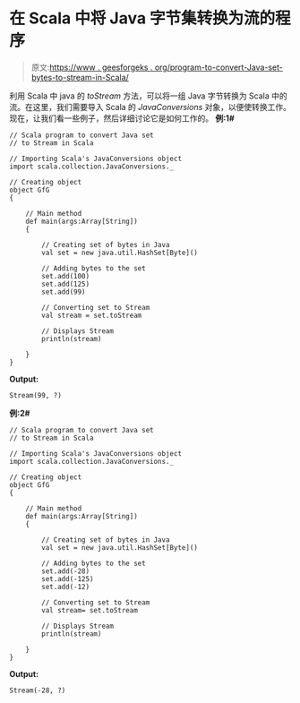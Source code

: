 # 在 Scala 中将 Java 字节集转换为流的程序

> 原文:[https://www . geesforgeks . org/program-to-convert-Java-set-bytes-to-stream-in-Scala/](https://www.geeksforgeeks.org/program-to-convert-java-set-of-bytes-to-stream-in-scala/)

利用 Scala 中 java 的 *toStream* 方法，可以将一组 Java 字节转换为 Scala 中的流。在这里，我们需要导入 Scala 的 *JavaConversions* 对象，以便使转换工作。
现在，让我们看一些例子，然后详细讨论它是如何工作的。
**例:1#**

```
// Scala program to convert Java set 
// to Stream in Scala

// Importing Scala's JavaConversions object
import scala.collection.JavaConversions._

// Creating object
object GfG
{ 

    // Main method
    def main(args:Array[String])
    {

        // Creating set of bytes in Java
        val set = new java.util.HashSet[Byte]()

        // Adding bytes to the set
        set.add(100)
        set.add(125)
        set.add(99)

        // Converting set to Stream 
        val stream = set.toStream

        // Displays Stream 
        println(stream)

    }
}
```

**Output:**

```
Stream(99, ?)

```

**例:2#**

```
// Scala program to convert Java set 
// to Stream in Scala

// Importing Scala's JavaConversions object
import scala.collection.JavaConversions._

// Creating object
object GfG
{ 

    // Main method
    def main(args:Array[String])
    {

        // Creating set of bytes in Java
        val set = new java.util.HashSet[Byte]()

        // Adding bytes to the set
        set.add(-28)
        set.add(-125)
        set.add(-12)

        // Converting set to Stream 
        val stream= set.toStream

        // Displays Stream 
        println(stream)

    }
}
```

**Output:**

```
Stream(-28, ?)

```